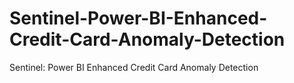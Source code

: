# Sentinel-Power-BI-Enhanced-Credit-Card-Anomaly-Detection
Sentinel: Power BI Enhanced Credit Card Anomaly Detection
